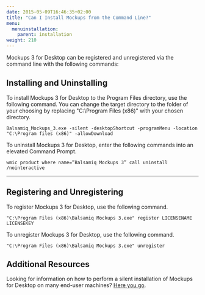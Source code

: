 ```yaml
---
date: 2015-05-09T16:46:35+02:00
title: "Can I Install Mockups from the Command Line?"
menu:
  menuinstallation:
    parent: installation
weight: 210
---
```

Mockups 3 for Desktop can be registered and unregistered via the command line with the following commands:

## Installing and Uninstalling

To install Mockups 3 for Desktop to the Program Files directory, use the following command. You can change the target directory to the folder of your choosing by replacing "C:\Program Files (x86)" with your chosen directory.

`Balsamiq_Mockups_3.exe -silent -desktopShortcut -programMenu -location "C:\Program files (x86)" -allowDownload`

To uninstall Mockups 3 for Desktop, enter the following commands into an elevated Command Prompt.

`wmic
product where name=”Balsamiq Mockups 3” call uninstall /nointeractive`

* * *

## Registering and Unregistering

To register Mockups 3 for Desktop, use the following command.

`"C:\Program Files (x86)\Balsamiq Mockups 3.exe" register LICENSENAME LICENSEKEY`

To unregister Mockups 3 for Desktop, use the following command.

`"C:\Program Files (x86)\Balsamiq Mockups 3.exe" unregister`

## Additional Resources

Looking for information on how to perform a silent installation of Mockups for Desktop on many end-user machines? [Here you go](/installation/silentinstall/).
